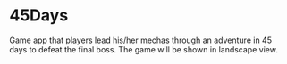 # 45Days
Game app that players lead his/her mechas through an adventure in 45 days to defeat the final boss.
The game will be shown in landscape view.
